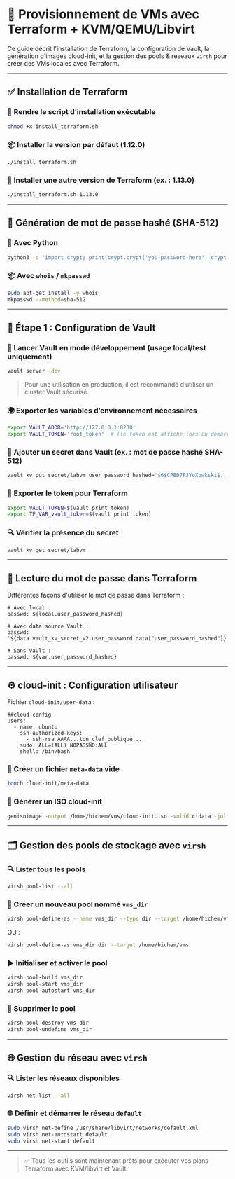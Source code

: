 # 🚀 Provisionnement de VMs avec Terraform + KVM/QEMU/Libvirt

Ce guide décrit l'installation de Terraform, la configuration de Vault, la génération d'images cloud-init, et la gestion des pools & réseaux `virsh` pour créer des VMs locales avec Terraform.

---

## ✅ Installation de Terraform

### 🔧 Rendre le script d’installation exécutable

```bash
chmod +x install_terraform.sh
```

### 📦 Installer la version par défaut (1.12.0)

```bash
./install_terraform.sh
```

### 🔁 Installer une autre version de Terraform (ex. : 1.13.0)

```bash
./install_terraform.sh 1.13.0
```

---

## 🔐 Génération de mot de passe hashé (SHA-512)

### 📜 Avec Python

```bash
python3 -c "import crypt; print(crypt.crypt('you-password-here', crypt.mksalt(crypt.METHOD_SHA512)))"
```

### 📦 Avec `whois` / `mkpasswd`

```bash
sudo apt-get install -y whois
mkpasswd --method=sha-512
```

---

## 🧱 Étape 1 : Configuration de Vault

### 🔐 Lancer Vault en mode développement (usage local/test uniquement)

```bash
vault server -dev
```

> Pour une utilisation en production, il est recommandé d’utiliser un cluster Vault sécurisé.

### 🌍 Exporter les variables d’environnement nécessaires

```bash
export VAULT_ADDR='http://127.0.0.1:8200'
export VAULT_TOKEN='root_token'  # (le token est affiché lors du démarrage de Vault en mode dev)
```

### 🔑 Ajouter un secret dans Vault (ex. : mot de passe hashé SHA-512)

```bash
vault kv put secret/labvm user_password_hashed='$6$CPBD7PJYoXowkski$.......O.Lek6/nKL4l5rmw1MY/zf...Kd0'
```

### 🔄 Exporter le token pour Terraform

```bash
export VAULT_TOKEN=$(vault print token)
export TF_VAR_vault_token=$(vault print token)
```

### 🔍 Vérifier la présence du secret

```bash
vault kv get secret/labvm
```

---

## 🔎 Lecture du mot de passe dans Terraform

Différentes façons d'utiliser le mot de passe dans Terraform :

```hcl
# Avec local :
passwd: ${local.user_password_hashed}

# Avec data source Vault :
passwd: '${data.vault_kv_secret_v2.user_password.data["user_password_hashed"]}'

# Sans Vault :
passwd: ${var.user_password_hashed}
```

---

## ⚙️ cloud-init : Configuration utilisateur

Fichier `cloud-init/user-data` :

<pre><code>##cloud-config
users:
  - name: ubuntu
    ssh-authorized-keys:
      - ssh-rsa AAAA...ton_clef_publique...
    sudo: ALL=(ALL) NOPASSWD:ALL
    shell: /bin/bash
</code></pre>

### 📄 Créer un fichier `meta-data` vide

```bash
touch cloud-init/meta-data
```

### 📀 Générer un ISO cloud-init

```bash
genisoimage -output /home/hichem/vms/cloud-init.iso -volid cidata -joliet -rock cloud-init/user-data cloud-init/meta-data
```

---

## 🗂️ Gestion des pools de stockage avec `virsh`

### 🔍 Lister tous les pools

```bash
virsh pool-list --all
```

### 📁 Créer un nouveau pool nommé `vms_dir`

```bash
virsh pool-define-as --name vms_dir --type dir --target /home/hichem/vms
```

OU :

```bash
virsh pool-define-as vms_dir dir --target /home/hichem/vms
```

### ▶️ Initialiser et activer le pool

```bash
virsh pool-build vms_dir
virsh pool-start vms_dir
virsh pool-autostart vms_dir
```

### 🧹 Supprimer le pool

```bash
virsh pool-destroy vms_dir
virsh pool-undefine vms_dir
```

---

## 🌐 Gestion du réseau avec `virsh`

### 🔍 Lister les réseaux disponibles

```bash
virsh net-list --all
```

### 🌐 Définir et démarrer le réseau `default`

```bash
sudo virsh net-define /usr/share/libvirt/networks/default.xml
sudo virsh net-autostart default
sudo virsh net-start default
```

---

> ✅ Tous les outils sont maintenant prêts pour exécuter vos plans Terraform avec KVM/libvirt et Vault.
